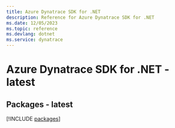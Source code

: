 ```yaml
---
title: Azure Dynatrace SDK for .NET
description: Reference for Azure Dynatrace SDK for .NET
ms.date: 12/05/2023
ms.topic: reference
ms.devlang: dotnet
ms.service: dynatrace
---
```

# Azure Dynatrace SDK for .NET - latest
## Packages - latest
[!INCLUDE [packages](dynatrace-index.md)]